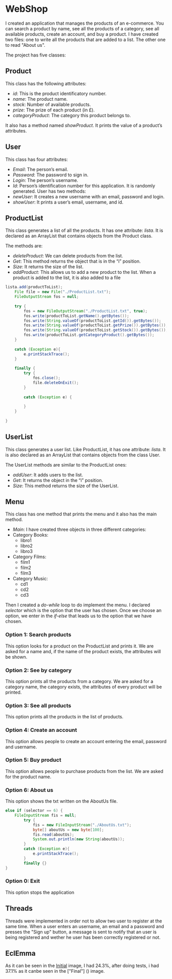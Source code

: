 # WebShop

I created an application that manages the products of an e-commerce. You can search a product by name, see all the products of a category, see all available products, create an account, and buy a product.
I have created two files: one to write all the products that are added to a list. The other one to read "About us".

The project has five classes: 

## Product 
This class has the following attributes:
* *id*: This is the product identificatory number.
* *name*: The product name.
* *stock*: Number of available products.
* *prize*: The prize of each product (in £).
* *categoryProduct*: The category this product belongs to.

It also has a method named *showProduct*. It prints the value of a product’s attributes.

## User
This class has four attributes:
*	*Email*: The person’s email.
*	*Password*: The password to sign in.
*	*Login*: The person’s username.
*	*Id*: Person’s identification number for this application. It is randomly generated.
User has two methods:
*	*newUser*: It creates a new username with an email, password and login.
*	*showUser*: It prints a user’s email, username, and id.

## ProductList
This class generates a list of all the products. It has one attribute: *lista*. It is declared as an ArrayList that contains objects from the Product class.

The methods are:
* *deleteProduct*: We can delete products from the list.
* *Get*: This method returns the object that is in the “i” position.
* *Size*: It returns the size of the list.
* *addProduct*: This allows us to add a new product to the list. When a product is added to the list, it is also added to a file
```java
lista.add(productToList);
	File file = new File("./ProductList.txt");
	FileOutputStream fos = null;
		
 	try {
		fos = new FileOutputStream("./ProductList.txt", true);	
		fos.write(productToList.getName().getBytes());
		fos.write(String.valueOf(productToList.getId()).getBytes());
		fos.write(String.valueOf(productToList.getPrize()).getBytes());
		fos.write(String.valueOf(productToList.getStock()).getBytes());
		fos.write(productToList.getCategoryProduct().getBytes());
	}
  
	catch (Exception e){
		e.printStackTrace();
	}
  
	finally {
		try {
			fos.close();
			file.deleteOnExit();
		}
   
		catch (Exception e) {
				
		}
	}
		
}
```

## UserList
This class generates a user list. Like ProductList, it has one attribute: *lista*. It is also declared as an ArrayList that contains objects from the class User.

The UserList methods are similar to the ProductList ones:
*	*addUser*: It adds users to the list.
*	*Get*: It returns the object in the “i” position.
*	*Size*: This method returns the size of the UserList.

## Menu
This class has one method that prints the menu and it also has the main method.
*	*Main*: I have created three objects in three different categories:
  * Category Books:
      * libro1
      * libro2
      * libro3
  * Category Films:
      * film1
      *	film2
      *	film3
 * Category Music:
      *	cd1
      *	cd2
      *	cd3

Then I created a *do-while* loop to do implement the menu. 
I declared *selector* which is the option that the user has chosen.
Once we choose an option, we enter in the *if-else* that leads us to the option that we have chosen.

### Option 1: Search products
This option looks for a product on the ProductList and prints it.
We are asked for a name and, if the name of the product exists, the attributes    will be shown.

### Option 2: See by category
This option prints all the products from a category.
We are asked for a category name, the category exists, the attributes of every product will be printed.

### Option 3: See all products
This option prints all the products in the list of products.

### Option 4: Create an account
This option allows people to create an account entering the email, password and username.

### Option 5: Buy product
This option allows people to purchase products from the list.
We are asked for the product name.

### Option 6: About us
This option shows the txt written on the AboutUs file.
```java
else if (selector == 6) {
	FileInputStream fis = null;
		try {
			fis = new FileInputStream("./AboutUs.txt");
			byte[] aboutUs = new byte[100];
			fis.read(aboutUs);		
			System.out.println(new String(aboutUs));
		}
		catch (Exception e){
			e.printStackTrace();
		}
		finally {}
}

```

### Option 0: Exit
This option stops the application

## Threads
Threads were implemented in order not to allow two user to register at the same time. When a user enters an username, an email and a password and presses the "Sign up" button, a message is sent to notify that an user is being registered and wether he user has been correctly registered or not. 

## EclEmma
As it can be seen in the [Initial](https://github.com/LauraRgz/WebShop/blob/master/Final.jpg) image, I had 24.3%, after doing tests, i had 37.1% as it canbe seen in the ["Final"] () image.

